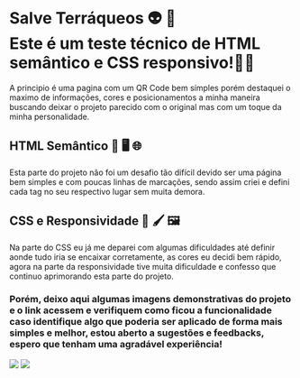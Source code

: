 
# Salve Terráqueos &#x1F47D; &#x1F596; <br> Este é um teste técnico de HTML semântico e CSS responsivo!&#x1F468;&#x200D;&#x1F4BB;
A principio é uma pagina com um QR Code bem símples porém destaquei o maximo de informações, cores e posicionamentos a minha maneira buscando deixar o projeto parecido com o original
mas com um toque da minha personalidade.<br>
## HTML Semântico &#x1F4DD; &#x1F5A5; &#x1F310; <br>
Esta parte do projeto não foi um desafio tão difícil devido ser uma página bem simples e com poucas linhas de marcações, sendo assim criei e defini cada tag no seu respectivo lugar sem muita demora.<br>
## CSS e Responsividade &#x1F3A8; &#x1F58C; &#x1F5BC;
Na parte do CSS eu já me deparei com algumas dificuldades até definir aonde tudo iria se encaixar corretamente, as cores eu decidi bem rápido, 
agora na parte da responsividade tive muita dificuldade e confesso que continuo aprimorando esta parte do projeto.
### Porém, deixo aqui algumas imagens demonstrativas do projeto e o link acessem e verifiquem como ficou a funcionalidade caso identifique algo que poderia ser aplicado de forma mais simples e melhor, estou aberto a sugestões e feedbacks, espero que tenham uma agradável experiência!
<img src="https://github.com/raphadevflow/Teste-tecnico-em-HTML-semantico-CSS-responsivo-QR-CODE-FORNTEND-MENTOR/assets/129867401/181c579b-ffa5-458f-9169-25a492655233">
<img src="https://github.com/raphadevflow/Teste-tecnico-em-HTML-semantico-CSS-responsivo-QR-CODE-FORNTEND-MENTOR/assets/129867401/1a13c24c-9193-418c-84ea-aa2554152837">
